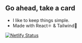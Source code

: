 ## Go ahead, take a card

- I like to keep things simple.
- Made with React⚛️ & Tailwind💨

[![Netlify Status](https://api.netlify.com/api/v1/badges/43a1128a-40d2-4dda-8ac2-e02d25014548/deploy-status)](https://app.netlify.com/sites/aaronelam/deploys)
